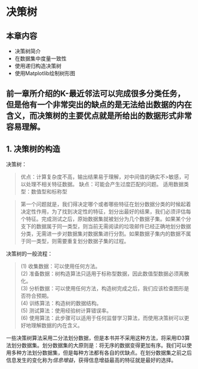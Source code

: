 # 决策树
## 本章内容
+ 决策树简介
+ 在数据集中度量一致性
+ 使用递归构造决策树
+ 使用Matplotlib绘制树形图

__前一章所介绍的K-最近邻法可以完成很多分类任务，但是他有一个非常突出的缺点的是无法给出数据的内在含义，而决策树的主要优点就是所给出的数据形式非常容易理解。__
---
## 1. 决策树的构造
决策树：

>优点：计算复杂度不高，输出结果易于理解，对中间值的确实不>敏感，可以处理不相关特征数据。
>缺点：可能会产生过度匹配的问题。
>适用数据类型：数值型和标称型

>第一个问题就是，我们得决定哪个或者哪些特征在划分数据分类的时候起着决定性作用，为了找到决定性的特征，划分出最好的结果，我们必须评估每个特征。完成测试之后，原始数据集就被划分为几个数据子集。如果某个分支下的数据属于同一类型，则当前无需阅读的垃圾邮件已经正确地划分数据分类，无需进一步对数据集对数据集进行分割。如果数据子集内的数据不属于同一类型，则需要重复划分数据子集的过程。

决策树的一般流程：

> (1) 收集数据：可以使用任何方法。  
> (2) 准备数据：树构造算法只适用于标称型数据，因此数值型数据必须离散化。  
> (3) 分析数据：可以使用任何方法，构造树完成之后，我们应该检查图形是否符合预期。  
> (4) 训练算法：构造树的数据结构。  
> (5) 测试算法：使用经验树计算错误率。  
> (6) 使用算法：此步骤可以适用于任何监督学习算法，而使用决策树可以更好地理解数据的内在含义。  

一些决策树算法采用二分法划分数据，但是本书并不采用这种方法，将采用ID3算法划分数据集。划分数据集的大原则是：将无序的数据变得更加有序。我们可以使用多种方法划分数据集，但是每种方法都有各自的优缺点。在划分数据集之前之后信息发生的变化称为*信息增益*，获得信息增益最高的特征就是最好的选择。



